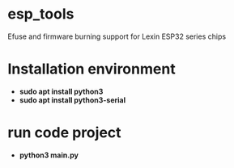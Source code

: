 # esp_tools
Efuse and firmware burning support for Lexin ESP32 series chips

# Installation environment 
* **sudo apt install python3**  
* **sudo apt install python3-serial**

# run code project
* **python3 main.py**
